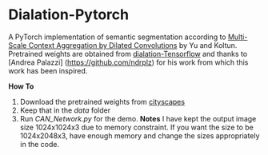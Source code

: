 # Dialation-Pytorch
A PyTorch implementation of semantic segmentation according to [Multi-Scale Context Aggregation by Dilated Convolutions](https://arxiv.org/abs/1511.07122) by Yu and Koltun.
Pretrained weights are obtained from [dialation-Tensorflow](https://github.com/ndrplz/dilation-tensorflow) and thanks to [Andrea Palazzi] (https://github.com/ndrplz) for his work from which this work has been inspired.

**How To**
1. Download the pretrained weights from [cityscapes](https://drive.google.com/file/d/0Bx9YaGcDPu3XR0d4cXVSWmtVdEE/view)
2. Keep that in the *data* folder
3. Run *CAN_Network.py* for the demo. 
**Notes**
I have kept the output image size 1024x1024x3 due to memory constraint. If you want the size to be 1024x2048x3, have enough memory and change the sizes appropriately in the code. 
